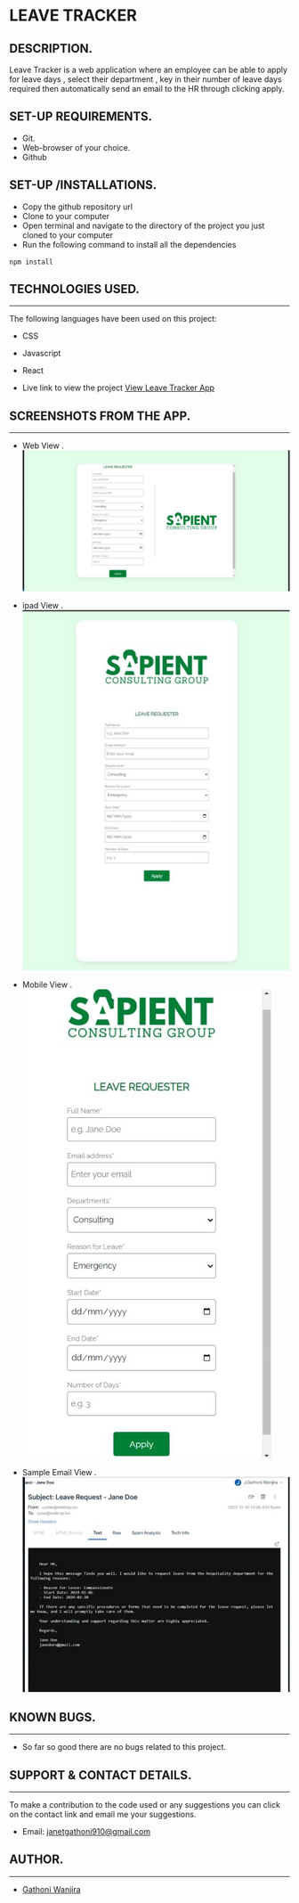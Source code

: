 # LEAVE TRACKER

## DESCRIPTION.

Leave Tracker is a web application where an employee can be able to apply for leave days , select their department , key in their number of leave days required then automatically send an email to the HR through clicking apply.

## SET-UP REQUIREMENTS.

- Git.
- Web-browser of your choice.
- Github

## SET-UP /INSTALLATIONS.

- Copy the github repository url
- Clone to your computer
- Open terminal and navigate to the directory of the project you just cloned to your computer
- Run the following command to install all the dependencies

```
npm install
```

## TECHNOLOGIES USED. 
---

The following languages have been used on this project:


- CSS
- Javascript
- React

- Live link to view the project <a href="https://leaverequester.netlify.app/">View Leave Tracker App</a>

## SCREENSHOTS FROM THE APP. 
---

- Web View .
<img src='./images/webscreen.png' alt='web'></img>
  
- ipad View .
<img src='./images/ipadview.png' alt='ipad'></img>

- Mobile View .
<img src='./images/mobileview.png' alt='mobile'></img>

- Sample Email View .
<img src='./images/sampleemail.png' alt='web'></img>




## KNOWN BUGS.
--- 

- So far so good there are no bugs related to this project.

## SUPPORT & CONTACT DETAILS.  
---

To make a contribution to the code used or any suggestions you can click on the contact link and email me your suggestions.

- Email: janetgathoni910@gmail.com

## AUTHOR. 
---

- [Gathoni Wanjira](https://github.com/Gathoni-Wanjira)

